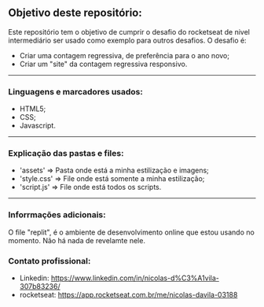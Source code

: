 ## Objetivo deste repositório:

Este repositório tem o objetivo de cumprir o desafio do rocketseat de nivel intermediário 
ser usado como exemplo para outros desafios. O desafio é:

   * Criar uma contagem regressiva, de preferência para o ano novo;
   * Criar um "site" da contagem regressiva responsivo.
<hr>

### Linguagens e marcadores usados:

  * HTML5;
  * CSS;
  * Javascript.
<hr>

### Explicação das pastas e files:

  * 'assets' => Pasta onde está a minha estilização e imagens;
  * 'style.css' => File onde está somente a minha estilização;
  * 'script.js' => File onde está todos os scripts.
<hr>

### Inforrmações adicionais:

  O file "replit", é o ambiente de desenvolvimento online que estou usando no momento. Não há nada de revelamte nele.

### Contato profissional:


  * Linkedin: https://www.linkedin.com/in/nicolas-d%C3%A1vila-307b83236/
  * rocketseat: https://app.rocketseat.com.br/me/nicolas-davila-03188
